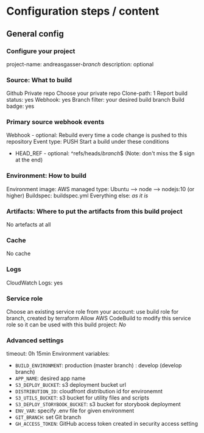 # Configuration steps / content

## General config

### Configure your project
project-name: andreasgasser-_branch_
description: optional

### Source: What to build
Github
Private repo
Choose your private repo
Clone-path: 1
Report build status: yes
Webhook: yes
Branch filter: your desired build branch
Build badge: yes

### Primary source webhook events
Webhook - optional: Rebuild every time a code change is pushed to this repository
Event type: PUSH
Start a build under these conditions
- HEAD_REF - optional: ^refs/heads/_branch_$
 (Note: don't miss the $ sign at the end)

### Environment: How to build
Environment image: AWS managed
type: Ubuntu --> node --> nodejs:10 (or higher)
Buildspec: buildspec.yml
Everything else: *as it is*

### Artifacts: Where to put the artifacts from this build project
No artefacts at all

### Cache
No cache

### Logs
CloudWatch Logs: yes

### Service role
Choose an existing service role from your account: use build role for branch, created by terraform
Allow AWS CodeBuild to modify this service role so it can be used with this build project: *No*

### Advanced settings
timeout: 0h 15min
Environment variables:
- `BUILD_ENVIRONMENT`: production (master branch) : develop (develop branch)
- `APP_NAME`: desired app name
- `S3_DEPLOY_BUCKET`: s3 deployment bucket url
- `DISTRIBUTION_ID`: cloudfront distribution id for environemnt
- `S3_UTILS_BUCKET`: s3 bucket for utility files and scripts 
- `S3_DEPLOY_STORYBOOK_BUCKET`: s3 bucket for storybook deployment
- `ENV_VAR`: specify .env file for given environment
- `GIT_BRANCH`: set Git branch
- `GH_ACCESS_TOKEN`: GitHub access token created in security access setting
